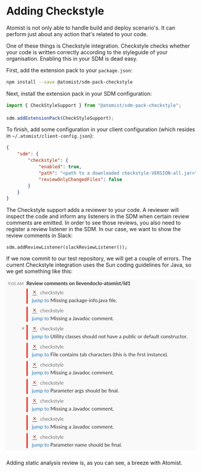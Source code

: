 # Adding Checkstyle

Atomist is not only able to handle build and deploy scenario's. It can perform just about any action that's related to your code. 

One of these things is Checkstyle integration. Checkstyle checks whether your code is written correctly according to the styleguide of your organisation. Enabling this in your SDM is dead easy. 

First, add the extension pack to your `package.json`:

``` bash
npm install --save @atomist/sdm-pack-checkstyle
```

Next, install the extension pack in your SDM configuration:

``` typescript
import { CheckStyleSupport } from "@atomist/sdm-pack-checkstyle";

sdm.addExtensionPack(CheckStyleSupport);
```

To finish, add some configuration in your client configuration (which resides in `~/.atomist/client-config.json`):

``` json
{
    "sdm": {
        "checkstyle": {
            "enabled": true,
            "path": "<path to a downloaded checkstyle-VERSION-all.jar>",
            "reviewOnlyChangedFiles": false
        }
    }
}
```

The Checkstyle support adds a reviewer to your code. A reviewer will inspect the code and inform any listeners in the SDM when certain review comments are emitted. In order to see those reviews, you also need to register a review listener in the SDM. In our case, we want to show the review comments in Slack:

```
sdm.addReviewListener(slackReviewListener());
```

If we now commit to our test repository, we will get a couple of errors. The current Checkstyle integration uses the Sun coding guidelines for Java, so we get something like this:

![review comments](../images/review-comments.png)

Adding static analysis review is, as you can see, a breeze with Atomist. 
